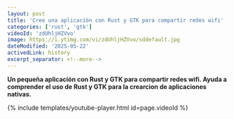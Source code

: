 ```yaml
---
layout: post
title: 'Cree una aplicación con Rust y GTK para compartir redes wifi'
categories: ['rust', 'gtk']
videoId: 'zdUhljHZVvo'
image: https://i.ytimg.com/vi/zdUhljHZVvo/sddefault.jpg
dateModified: '2025-05-22'
activedLink: history
excerpt_separator: <!--more-->
---
```


**Un pequeña aplicación con Rust y GTK para compartir redes wifi. Ayuda a
comprender el uso de Rust y GTK para la crearcion de aplicaciones nativas.**
<!--more-->

{% include templates/youtube-player.html id=page.videoId %}
